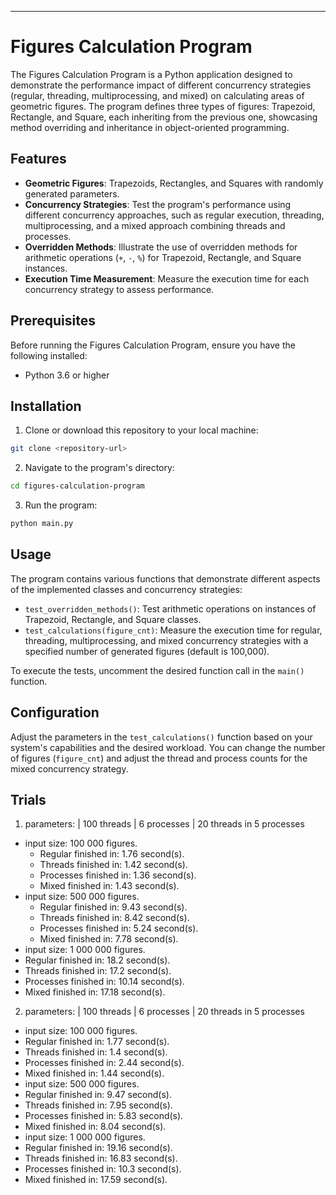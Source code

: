
---

# Figures Calculation Program

The Figures Calculation Program is a Python application designed to demonstrate the performance impact of different concurrency strategies (regular, threading, multiprocessing, and mixed) on calculating areas of geometric figures. The program defines three types of figures: Trapezoid, Rectangle, and Square, each inheriting from the previous one, showcasing method overriding and inheritance in object-oriented programming.

## Features

- **Geometric Figures**: Trapezoids, Rectangles, and Squares with randomly generated parameters.
- **Concurrency Strategies**: Test the program's performance using different concurrency approaches, such as regular execution, threading, multiprocessing, and a mixed approach combining threads and processes.
- **Overridden Methods**: Illustrate the use of overridden methods for arithmetic operations (`+`, `-`, `%`) for Trapezoid, Rectangle, and Square instances.
- **Execution Time Measurement**: Measure the execution time for each concurrency strategy to assess performance.

## Prerequisites

Before running the Figures Calculation Program, ensure you have the following installed:

- Python 3.6 or higher

## Installation

1. Clone or download this repository to your local machine:

```bash
git clone <repository-url>
```

2. Navigate to the program's directory:

```bash
cd figures-calculation-program
```

3. Run the program:

```bash
python main.py
```

## Usage

The program contains various functions that demonstrate different aspects of the implemented classes and concurrency strategies:

- `test_overridden_methods()`: Test arithmetic operations on instances of Trapezoid, Rectangle, and Square classes.
- `test_calculations(figure_cnt)`: Measure the execution time for regular, threading, multiprocessing, and mixed concurrency strategies with a specified number of generated figures (default is 100,000).

To execute the tests, uncomment the desired function call in the `main()` function.

## Configuration

Adjust the parameters in the `test_calculations()` function based on your system's capabilities and the desired workload. You can change the number of figures (`figure_cnt`) and adjust the thread and process counts for the mixed concurrency strategy.

## Trials

1. parameters: | 100 threads | 6 processes | 20 threads in 5 processes
 * input size: 100 000 figures.
   * Regular finished in:  1.76  second(s).
   * Threads finished in:  1.42  second(s).
   * Processes finished in:  1.36  second(s).
   * Mixed finished in:  1.43  second(s).
 * input size: 500 000 figures.
   * Regular finished in:  9.43  second(s).
   * Threads finished in:  8.42  second(s).
   * Processes finished in:  5.24  second(s).
   * Mixed finished in:  7.78  second(s).
 * input size: 1 000 000 figures.
  * Regular finished in:  18.2  second(s).
  * Threads finished in:  17.2  second(s). 
  * Processes finished in:  10.14  second(s).
  * Mixed finished in:  17.18  second(s).
2. parameters: | 100 threads | 6 processes | 20 threads in 5 processes
 * input size: 100 000 figures.
  * Regular finished in:  1.77  second(s).
  * Threads finished in:  1.4  second(s).
  * Processes finished in:  2.44  second(s).
  * Mixed finished in:  1.44  second(s).
 * input size: 500 000 figures.
  * Regular finished in:  9.47  second(s).
  * Threads finished in:  7.95  second(s).
  * Processes finished in:  5.83  second(s).
  * Mixed finished in:  8.04  second(s).
 * input size: 1 000 000 figures.
  * Regular finished in:  19.16  second(s).
  * Threads finished in:  16.83  second(s).
  * Processes finished in:  10.3  second(s).
  * Mixed finished in:  17.59  second(s).